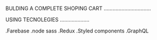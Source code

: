 BULDING A COMPLETE SHOPING CART 
................................


USING TECNOLEGIES
....................

.Farebase
.node sass
.Redux
.Styled components
.GraphQL

